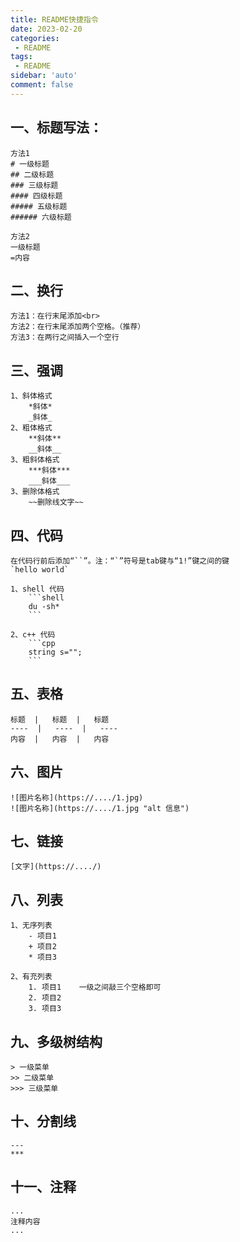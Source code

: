 ```yaml
---
title: README快捷指令
date: 2023-02-20
categories: 
 - README
tags: 
 - README
sidebar: 'auto'
comment: false
---
```


## 一、标题写法：
    方法1   
    # 一级标题     
    ## 二级标题     
    ### 三级标题     
    #### 四级标题     
    ##### 五级标题     
    ###### 六级标题    

    方法2     
    一级标题   
    =内容   

## 二、换行  
    方法1：在行末尾添加<br>   
    方法2：在行末尾添加两个空格。（推荐）   
    方法3：在两行之间插入一个空行

## 三、强调
    1、斜体格式   
        *斜体*   
        _斜体_   
    2、粗体格式   
        **斜体**   
        __斜体__   
    3、粗斜体格式   
        ***斜体***   
        ___斜体___   
    3、删除体格式   
        ~~删除线文字~~ 

## 四、代码
    在代码行前后添加“``”。注：“`”符号是tab键与“1!”键之间的键   
    `hello world`   

    1、shell 代码   
        ```shell   
        du -sh*   
        ```   
   
    2、c++ 代码   
        ```cpp   
        string s="";   
        ``` 

## 五、表格 
    标题  |   标题  |   标题     
    ----  |   ----  |   ----   
    内容  |   内容  |   内容 

## 六、图片
    ![图片名称](https://..../1.jpg)   
    ![图片名称](https://..../1.jpg "alt 信息")   

## 七、链接
    [文字](https://..../)

## 八、列表
    1、无序列表   
        - 项目1       
        + 项目2       
        * 项目3   
   
    2、有充列表   
        1. 项目1    一级之间敲三个空格即可   
        2. 项目2   
        3. 项目3 

## 九、多级树结构
    > 一级菜单       
    >> 二级菜单       
    >>> 三级菜单    

## 十、分割线
    ---   
    *** 

## 十一、注释
    ...   
    注释内容   
    ...  